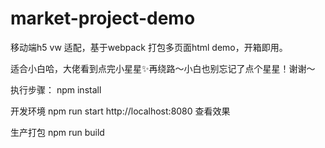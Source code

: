 # market-project-demo
移动端h5 vw 适配，基于webpack 打包多页面html demo，开箱即用。


适合小白哈，大佬看到点完小星星✨再绕路～小白也别忘记了点个星星！谢谢～

执行步骤： npm install

开发环境 npm run start http://localhost:8080 查看效果

生产打包 npm run build
